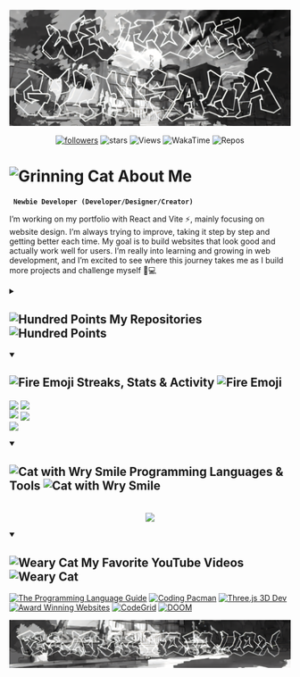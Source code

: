 <!-- Header Animated Image BEGIN -->
<p align="center"> 

![Landing Image](https://github.com/GylanSalih/Website-Portfolio/blob/main/src/assets/img/logo/welcome.png)
</p>


<!-- Header Animated Image END -->
<!-- Social badges section -->
<!-- Badges with custom icons - https://github.com/DenverCoder1/custom-icon-badges -->
<!-- View counter - https://komarev.com -->
<!-- https://custom-icon-badges.demolab.com-->

<p align="center">
  <a href="https://github.com/GylanSalih?tab=followers">
    <img alt="followers" title="Follow me on Github" src="https://custom-icon-badges.demolab.com/github/followers/gylansalih?color=FF0000&logoColor=white&label=Follow&logo=person-add&style=for-the-badge&labelColor=000000"/></a>
    <img alt="stars" title="stars" src="https://custom-icon-badges.demolab.com/github/stars/gylansalih?color=FF0000&labelColor=000000&logo=star&style=for-the-badge"/>
    <img alt="Views" title="Views" src="https://komarev.com/ghpvc/?username=gylansalih&color=00000F&style=for-the-badge"/>
    <img alt="WakaTime" title="WakaTime" src="https://wakatime.com/badge/user/a7712081-caba-4e50-9f41-e59067e77902.svg?&logoColor=white&color=00000F&style=for-the-badge"/>
    <img alt="Repos" title="Repos" src="https://custom-icon-badges.demolab.com/badge/-Gylansalih.com-black?logo=package&style=for-the-badge&logoColor=white"/>
<p/>

<!-- About Me Text BEGIN -->
# <img src="https://raw.githubusercontent.com/Tarikul-Islam-Anik/Animated-Fluent-Emojis/master/Emojis/Smilies/Grinning%20Cat.png" alt="Grinning Cat" width="25" height="25" /> About Me
**` Newbie Developer (Developer/Designer/Creator)`**

I’m working on my portfolio with React and Vite ⚡, mainly focusing on website design. I’m always trying to improve, taking it step by step and getting better each time. My goal is to build websites that look good and actually work well for users. I’m really into learning and growing in web development, and I’m excited to see where this journey takes me as I build more projects and challenge myself 🚀💻

<!-- About Me Text BEGIN -->

<details>
  <summary><h2><img src="https://raw.githubusercontent.com/Tarikul-Islam-Anik/Animated-Fluent-Emojis/master/Emojis/Smilies/Hundred%20Points.png" alt="Hundred Points" width="25" height="25">  My Repositories  <img src="https://raw.githubusercontent.com/Tarikul-Islam-Anik/Animated-Fluent-Emojis/master/Emojis/Smilies/Hundred%20Points.png" alt="Hundred Points" width="25" height="25"></h2></summary>

| Website Portfolio ( In Progress )                            | Retro Gaming Emulator Theme                                  | Ebay Gaming Scraper & Analyse                                |
| ------------------------------------------------------------ | ------------------------------------------------------------ | ------------------------------------------------------------ |
| ![Portfolio](https://github.com/GylanSalih/Website-Portfolio/blob/main/src/assets/img/Github_showcasee/02.08_Showcase.png) | ![Showcase](https://raw.githubusercontent.com/GylanSalih/RetroVerse-Batocera-Theme/main/Github%20Gallery%20Showcase/showcase2.png) | ![Showcase](https://github.com/GylanSalih/GamingScrapper/blob/main/Showcase_Github.png) |

</details>

<details open>  
  <summary><h2><img src="https://user-images.githubusercontent.com/74038190/216122041-518ac897-8d92-4c6b-9b3f-ca01dcaf38ee.png" alt="Fire Emoji" width="30" height="30"> Streaks, Stats & Activity <img src="https://user-images.githubusercontent.com/74038190/216122041-518ac897-8d92-4c6b-9b3f-ca01dcaf38ee.png" alt="Fire Emoji" width="30" height="30"></h2></summary>
    <!-- https://github.com/anuraghazra/github-readme-stats // Github Stats-->
  <img align="center" width="400" src="https://github-readme-stats.vercel.app/api?username=gylansalih&hide_border=true&title_color=FFFFFF&show_icons=true&icon_color=FF0000&ring_color=FF0000&bg_color=000000&text_color=FFFFFF&rank_icon=github" />
    <!-- https://github.com/DenverCoder1/github-readme-streak-stats // Streaks Stats -->
    <img align="center" width="400" src="https://github-readme-streak-stats-eight.vercel.app/?user=gylansalih&theme=highcontrast&currStreakNum=FF0000&fire=FF0000&card_height=205&currStreakLabel=FF0000&ring=FF0000&border=000000" />
    <br/>
    <!-- https://github.com/Ashutosh00710/github-readme-activity-graph // Graph-Koordinaten -->
<img width="805" src="https://github-readme-activity-graph.vercel.app/graph?username=gylansalih&theme=high-contrast&hide_border=true&area_color=FF0000&area=true&point=FF0000&line=FF0000&" />
    <!-- https://github.com/anuraghazra/github-readme-stats // Most Used Language-->
    <img align="center" src="https://github-readme-stats.vercel.app/api/top-langs/?username=gylansalih&layout=compact&text_color=FFFFFF&bg_color=000000&card_width=805&hide_border=true&title_color=FF0000" />
    <br/>
    <!-- https://github.com/anuraghazra/github-readme-stats // WakaTime Stats-->
<img align="center" width="805" src="https://github-readme-stats.vercel.app/api/wakatime?username=gylansalih&theme=midnight-purple&card_width=805&title_color=FF0000&bg_color=000000&layout=default&hide_border=true&text_color=FFFFFF" />
</p>
</details>

<details open> 
  <summary><h2><img src="https://raw.githubusercontent.com/Tarikul-Islam-Anik/Animated-Fluent-Emojis/master/Emojis/Smilies/Cat%20with%20Wry%20Smile.png" alt="Cat with Wry Smile" width="25" height="25" /> Programming Languages & Tools <img src="https://raw.githubusercontent.com/Tarikul-Islam-Anik/Animated-Fluent-Emojis/master/Emojis/Smilies/Cat%20with%20Wry%20Smile.png" alt="Cat with Wry Smile" width="25" height="25" /></h2></summary>
    <p align="center">
        <br/>
<img align="center" src="https://skillicons.dev/icons?i=html,css,js,nodejs,sass,ubuntu,windows,stackoverflow,github,vscode,ps,raspberrypi,wordpress,xd,ai,figma&perline=8" />
</p>
</details>

<details open> 
  <summary><h2><img src="https://raw.githubusercontent.com/Tarikul-Islam-Anik/Animated-Fluent-Emojis/master/Emojis/Smilies/Weary%20Cat.png" alt="Weary Cat" width="25" height="25"> My Favorite YouTube Videos <img src="https://raw.githubusercontent.com/Tarikul-Islam-Anik/Animated-Fluent-Emojis/master/Emojis/Smilies/Weary%20Cat.png" alt="Weary Cat" width="25" height="25"></h2></summary>
   <p align="center">
       
<!-- BEGIN YOUTUBE-CARDS -->
[![ The Programming Language Guide ](https://ytcards.demolab.com/?id=2lVDktWK-pc&title=Coding+Language+Guide&lang=en&timestamp=1636628400&background_color=%230d1117&title_color=%23ffffff&stats_color=%23dedede&max_title_lines=1&width=250&border_radius=5&duration=436 "new video")](https://www.youtube.com/watch?v=2lVDktWK-pc&ab_channel=TraversyMedia)
[![Coding Pacman](https://ytcards.demolab.com/?id=GXlckaGr0Eo&title=Coding+Pacman&lang=en&timestamp=1636628400&background_color=%230d1117&title_color=%23ffffff&stats_color=%23dedede&max_title_lines=1&width=250&border_radius=5&duration=436 "new video")](https://www.youtube.com/watch?v=GXlckaGr0Eo)
[![Three.js 3D Dev](https://ytcards.demolab.com/?id=FkowOdMjvYo&title=Develop+3D+Animated+Websites&lang=en&timestamp=1636628400&background_color=%230d1117&title_color=%23ffffff&stats_color=%23dedede&max_title_lines=1&width=250&border_radius=5&duration=436 "new video")](https://www.youtube.com/watch?v=FkowOdMjvYo&t=2353s)
[![Award Winning Websites](https://ytcards.demolab.com/?id=83j3Z4heXH0&title=Award+Winning+Websites&lang=en&lang=en&timestamp=1636628400&background_color=%230d1117&title_color=%23ffffff&stats_color=%23dedede&max_title_lines=1&width=250&border_radius=5&duration=436 "new video")](https://www.youtube.com/watch?v=83j3Z4heXH0&ab_channel=HuyNG)
[![CodeGrid](https://ytcards.demolab.com/?id=noXW6EG_Fe8&title=CodeGrid+best+Tutorials&lang=en&timestamp=1636628400&background_color=%230d1117&title_color=%23ffffff&stats_color=%23dedede&max_title_lines=1&width=250&border_radius=5&duration=436 "new video")](https://www.youtube.com/watch?v=zc_kbyd98JY)
[![DOOM](https://ytcards.demolab.com/?id=ECqUrT7IdqQ&t=2611s&title=DOOM+Game+in+Python&lang=en&timestamp=1636628400&background_color=%230d1117&title_color=%23ffffff&stats_color=%23dedede&max_title_lines=1&width=250&border_radius=5&duration=436 "new video")](https://www.youtube.com/watch?v=ECqUrT7IdqQ&t=2611s)
<!-- END YOUTUBE-CARDS -->
</p>
</details>

<!-- Footer Animated Image -->
<p align="center"> 

![Portfolio](https://github.com/GylanSalih/Website-Portfolio/blob/main/src/assets/img/logo/fftf.png)
</p>
